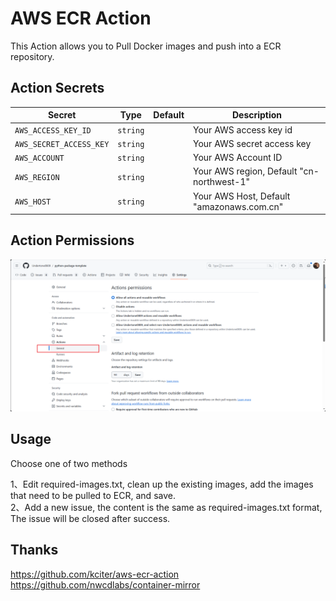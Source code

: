 # AWS ECR Action

This Action allows you to Pull Docker images and push into a ECR repository.

## Action Secrets
| Secret | Type | Default | Description |
|-----------|------|---------|-------------|
| `AWS_ACCESS_KEY_ID` | `string` | | Your AWS access key id |
| `AWS_SECRET_ACCESS_KEY` | `string` | | Your AWS secret access key |
| `AWS_ACCOUNT` | `string` | | Your AWS Account ID |
| `AWS_REGION` | `string` | | Your AWS region, Default "cn-northwest-1" |
| `AWS_HOST` | `string` | | Your AWS Host, Default "amazonaws.com.cn" |

## Action Permissions
![image](https://github.com/reimuLy/aws-proxy-ecr-action/blob/main/doc/action-permissions.png)

## Usage
Choose one of two methods  
  
1、Edit required-images.txt, clean up the existing images, add the images that need to be pulled to ECR, and save.  
2、Add a new issue, the content is the same as required-images.txt format, The issue will be closed after success. 
## Thanks
https://github.com/kciter/aws-ecr-action  
https://github.com/nwcdlabs/container-mirror

